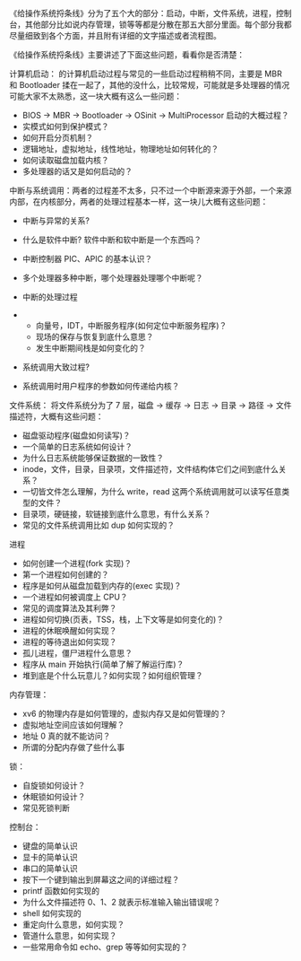 《给操作系统捋条线》分为了五个大的部分：启动，中断，文件系统，进程，控制台，其他部分比如说内存管理，锁等等都是分散在那五大部分里面。每个部分我都尽量细致到各个方面，并且附有详细的文字描述或者流程图。

《给操作系统捋条线》主要讲述了下面这些问题，看看你是否清楚：

计算机启动： 的计算机启动过程与常见的一些启动过程稍稍不同，主要是 MBR 和 Bootloader 揉在一起了，其他的没什么，比较常规，可能就是多处理器的情况可能大家不太熟悉，这一块大概有这么一些问题：

- BIOS -> MBR -> Bootloader -> OSinit -> MultiProcessor 启动的大概过程？
- 实模式如何到保护模式？
- 如何开启分页机制？
- 逻辑地址，虚拟地址，线性地址，物理地址如何转化的？
- 如何读取磁盘加载内核？
- 多处理器的话又是如何启动的？

中断与系统调用：两者的过程差不太多，只不过一个中断源来源于外部，一个来源内部，在内核部分，两者的处理过程基本一样，这一块儿大概有这些问题：

- 中断与异常的关系?

- 什么是软件中断? 软件中断和软中断是一个东西吗？

- 中断控制器 PIC、APIC 的基本认识？

- 多个处理器多种中断，哪个处理器处理哪个中断呢？

- 中断的处理过程

- - 向量号，IDT，中断服务程序(如何定位中断服务程序)？
  - 现场的保存与恢复到底什么意思？
  - 发生中断期间栈是如何变化的？

- 系统调用大致过程?

- 系统调用时用户程序的参数如何传递给内核？

文件系统： 将文件系统分为了 7 层，磁盘 -> 缓存 -> 日志 -> 目录 -> 路径 -> 文件描述符，大概有这些问题：

- 磁盘驱动程序(磁盘如何读写)？
- 一个简单的日志系统如何设计？
- 为什么日志系统能够保证数据的一致性？
- inode，文件，目录，目录项，文件描述符，文件结构体它们之间到底什么关系？
- 一切皆文件怎么理解，为什么 write，read 这两个系统调用就可以读写任意类型的文件？
- 目录项，硬链接，软链接到底什么意思，有什么关系？
- 常见的文件系统调用比如 dup 如何实现的？

进程

- 如何创建一个进程(fork 实现)？
- 第一个进程如何创建的？
- 程序是如何从磁盘加载到内存的(exec 实现)？
- 一个进程如何被调度上 CPU？
- 常见的调度算法及其利弊？
- 进程如何切换(页表，TSS，栈，上下文等是如何变化的)？
- 进程的休眠唤醒如何实现？
- 进程的等待退出如何实现？
- 孤儿进程，僵尸进程什么意思？
- 程序从 main 开始执行(简单了解了解运行库)？
- 堆到底是个什么玩意儿？如何实现？如何组织管理？

内存管理：

-  xv6 的物理内存是如何管理的，虚拟内存又是如何管理的？
- 虚拟地址空间应该如何理解？
- 地址 0 真的就不能访问？
- 所谓的分配内存做了些什么事

锁：

- 自旋锁如何设计？
- 休眠锁如何设计？
- 常见死锁判断

控制台：

- 键盘的简单认识
- 显卡的简单认识
- 串口的简单认识
- 按下一个键到输出到屏幕这之间的详细过程？
- printf 函数如何实现的
- 为什么文件描述符 0、1、2 就表示标准输入输出错误呢？
- shell 如何实现的
- 重定向什么意思，如何实现？
- 管道什么意思，如何实现？
- 一些常用命令如 echo、grep 等等如何实现的？

